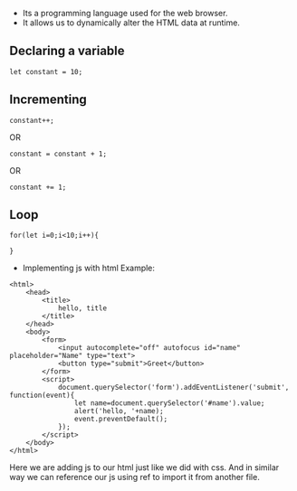 - Its a programming language used for the web browser.
- It allows us to dynamically alter the HTML data at runtime.
## Declaring a variable
```
let constant = 10;
```

## Incrementing 
```
constant++;
```
OR
```
constant = constant + 1;
```
OR
```
constant += 1;
```

## Loop
```
for(let i=0;i<10;i++){

}
```

- Implementing js with html
Example:
```
<html>
	<head>
		<title>
			hello, title
		</title>
	</head>
	<body>
		<form>
			<input autocomplete="off" autofocus id="name" placeholder="Name" type="text">
			<button type="submit">Greet</button>
		</form>
		<script>
			document.querySelector('form').addEventListener('submit', function(event){
				let name=document.querySelector('#name').value;
				alert('hello, '+name);
				event.preventDefault();
			});
		</script>
	</body>	
</html>
```

Here we are adding js to our html just like we did with css. And in similar way we can reference our js using ref to import it from another file.